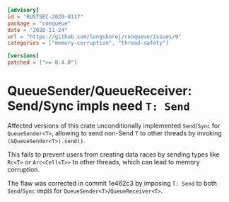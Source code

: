 ```toml
[advisory]
id = "RUSTSEC-2020-0117"
package = "conqueue"
date = "2020-11-24"
url = "https://github.com/longshorej/conqueue/issues/9"
categories = ["memory-corruption", "thread-safety"]

[versions]
patched = [">= 0.4.0"]
```

# QueueSender<T>/QueueReceiver<T>: Send/Sync impls need `T: Send`

Affected versions of this crate unconditionally implemented `Send`/`Sync` for `QueueSender<T>`,
allowing to send non-Send `T` to other threads by invoking `(&QueueSender<T>).send()`.

This fails to prevent users from creating data races by sending types like `Rc<T>` or `Arc<Cell<T>>` to other threads, which can lead to memory corruption.

The flaw was corrected in commit 1e462c3 by imposing `T: Send` to both `Send`/`Sync` impls for `QueueSender<T>`/`QueueReceiver<T>`.
